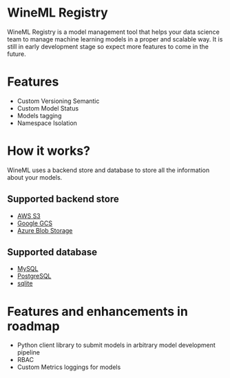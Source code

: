 # WineML Registry
WineML Registry is a model management tool that helps your data science team to manage machine learning models in a proper and scalable way. It is still in early development stage so expect more features to come in the future.

# Features
- Custom Versioning Semantic
- Custom Model Status
- Models tagging
- Namespace Isolation

# How it works?
WineML uses a backend store and database to store all the information about your models.

## Supported backend store
- [AWS S3](https://aws.amazon.com/s3/)
- [Google GCS](https://cloud.google.com/storage)
- [Azure Blob Storage](https://azure.microsoft.com/en-us/products/storage/blobs)

## Supported database
- [MySQL](https://www.mysql.com/)
- [PostgreSQL](https://www.postgresql.org/)
- [sqlite](https://www.sqlite.org/index.html)

# Features and enhancements in roadmap
- Python client library to submit models in arbitrary model development pipeline
- RBAC
- Custom Metrics loggings for models
